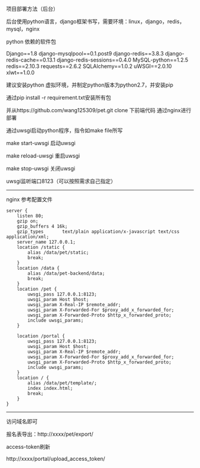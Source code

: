 项目部署方法（后台）

后台使用python语言，django框架书写，需要环境：linux，django，redis，mysql，nginx

python 依赖的软件包

Django==1.8
django-mysqlpool==0.1.post9
django-redis==3.8.3
django-redis-cache==0.13.1
django-redis-sessions==0.4.0
MySQL-python==1.2.5
redis==2.10.3
requests==2.6.2
SQLAlchemy==1.0.2
uWSGI==2.0.10
xlwt==1.0.0

建议安装python 虚拟环境，并制定python版本为python2.7，并安装pip

通过pip install -r requirement.txt安装所有包

并从https://github.com/wang125309/pet.git clone 下前端代码 通过nginx进行部署

通过uwsgi启动python程序，指令如make file所写

make start-uwsgi 启动uwsgi

make reload-uwsgi 重启uwsgi

make stop-uwsgi 关闭uwsgi

uwsgi监听端口8123（可以按照需求自己指定）

-------------------------------------------------------------------------

nginx 参考配置文件

    server {
        listen 80;
        gzip on;
        gzip_buffers 4 16k;
        gzip_types       text/plain application/x-javascript text/css application/xml;
        server_name 127.0.0.1;
        location /static {
            alias /data/pet/static;
            break;
        }
        location /data {
            alias /data/pet-backend/data;
            break;
        }
        location /pet {
            uwsgi_pass 127.0.0.1:8123;
            uwsgi_param Host $host;
            uwsgi_param X-Real-IP $remote_addr;
            uwsgi_param X-Forwarded-For $proxy_add_x_forwarded_for;
            uwsgi_param X-Forwarded-Proto $http_x_forwarded_proto;
            include uwsgi_params;
        }

        location /portal {
            uwsgi_pass 127.0.0.1:8123;
            uwsgi_param Host $host;
            uwsgi_param X-Real-IP $remote_addr;
            uwsgi_param X-Forwarded-For $proxy_add_x_forwarded_for;
            uwsgi_param X-Forwarded-Proto $http_x_forwarded_proto;
            include uwsgi_params;
        }
	    location / {
	        alias /data/pet/template/;
            index index.html;
            break;
        }
    }

----------------------------------------------------------------------

访问域名即可

报名表导出：http://xxxx/pet/export/

access-token刷新

http://xxxx/portal/upload_access_token/


